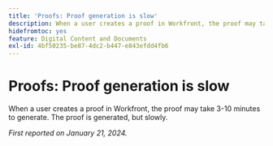 ```yaml
---
title: 'Proofs: Proof generation is slow'
description: When a user creates a proof in Workfront, the proof may take 3-10 minutes to generate. The proof is generated, but slowly.
hidefromtoc: yes
feature: Digital Content and Documents
exl-id: 4bf50235-be87-4dc2-b447-e843efdd4fb6
---
```

# Proofs: Proof generation is slow

When a user creates a proof in Workfront, the proof may take 3-10 minutes to generate. The proof is generated, but slowly.

_First reported on January 21, 2024._


